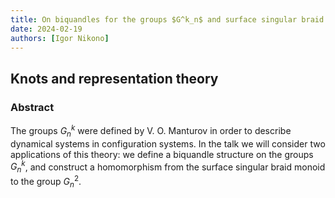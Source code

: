 ```yaml
---
title: On biquandles for the groups $G^k_n$ and surface singular braid monoid
date: 2024-02-19
authors: [Igor Nikono]
---
```


## Knots and representation theory

### Abstract

The groups $G^k_n$ were defined by V. O. Manturov in order to describe dynamical systems in configuration systems. In the talk we will consider two applications of this theory: we define a biquandle structure on the groups $G^k_n$, and construct a homomorphism from the surface singular braid monoid to the group $G^2_n$.

